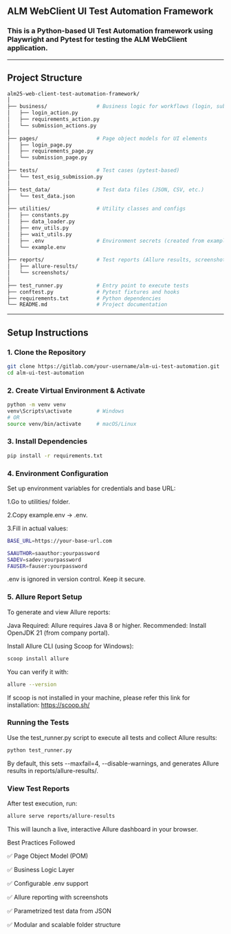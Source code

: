 ## ALM WebClient UI Test Automation Framework

### This is a Python-based UI Test Automation framework using **Playwright** and **Pytest** for testing the ALM WebClient application.

---

## Project Structure

```bash
alm25-web-client-test-automation-framework/
│
├── business/                # Business logic for workflows (login, submission, etc.)
│   ├── login_action.py
│   ├── requirements_action.py
│   └── submission_actions.py
│
├── pages/                   # Page object models for UI elements
│   ├── login_page.py
│   ├── requirements_page.py
│   └── submission_page.py
│
├── tests/                   # Test cases (pytest-based)
│   └── test_esig_submission.py
│
├── test_data/               # Test data files (JSON, CSV, etc.)
│   └── test_data.json
│
├── utilities/               # Utility classes and configs
│   ├── constants.py
│   ├── data_loader.py
│   ├── env_utils.py
│   ├── wait_utils.py
│   ├── .env                 # Environment secrets (created from example.env)
│   └── example.env
│
├── reports/                 # Test reports (Allure results, screenshots)
│   ├── allure-results/
│   └── screenshots/
│
├── test_runner.py           # Entry point to execute tests
├── conftest.py              # Pytest fixtures and hooks
├── requirements.txt         # Python dependencies
└── README.md                # Project documentation
```


---

## Setup Instructions

### 1. Clone the Repository

```bash
git clone https://gitlab.com/your-username/alm-ui-test-automation.git
cd alm-ui-test-automation
```

### 2. Create Virtual Environment & Activate

```bash
python -m venv venv
venv\Scripts\activate        # Windows
# OR
source venv/bin/activate     # macOS/Linux
```

### 3. Install Dependencies

```bash
pip install -r requirements.txt
```

### 4. Environment Configuration
Set up environment variables for credentials and base URL:

1.Go to utilities/ folder.

2.Copy example.env → .env.

3.Fill in actual values:

```bash
BASE_URL=https://your-base-url.com

SAAUTHOR=saauthor:yourpassword
SADEV=sadev:yourpassword
FAUSER=fauser:yourpassword
```

.env is ignored in version control. Keep it secure.

### 5. Allure Report Setup
To generate and view Allure reports:

Java Required: Allure requires Java 8 or higher.
Recommended: Install OpenJDK 21 (from company portal).

Install Allure CLI (using Scoop for Windows):

```bash
scoop install allure
```

You can verify it with:

```bash
allure --version
```

If scoop is not installed in your machine, please refer this link for installation:
https://scoop.sh/

### Running the Tests
Use the test_runner.py script to execute all tests and collect Allure results:

```bash
python test_runner.py
```

By default, this sets --maxfail=4, --disable-warnings, and generates Allure results in reports/allure-results/.

### View Test Reports
After test execution, run:

```bash
allure serve reports/allure-results
```

This will launch a live, interactive Allure dashboard in your browser.

Best Practices Followed

✅ Page Object Model (POM)

✅ Business Logic Layer

✅ Configurable .env support

✅ Allure reporting with screenshots

✅ Parametrized test data from JSON

✅ Modular and scalable folder structure